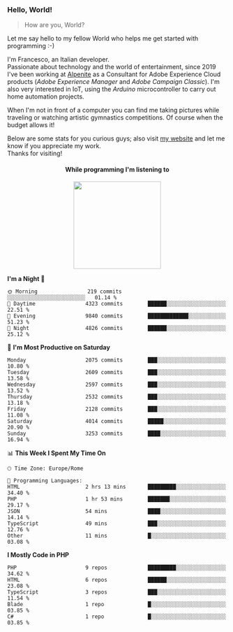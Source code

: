 ### Hello, World!

> How are you, World?

Let me say hello to my fellow World who helps me get started with programming :-)

I'm Francesco, an Italian developer.  
Passionate about technology and the world of entertainment, since 2019 I've been working at [Alpenite](https://www.alpenite.com) as a Consultant for Adobe Experience Cloud products (*Adobe Experience Manager* and *Adobe Campaign Classic*). I'm also very interested in IoT, using the *Arduino* microcontroller to carry out home automation projects.

When I'm not in front of a computer you can find me taking pictures while traveling or watching artistic gymnastics competitions. Of course when the budget allows it!

Below are some stats for you curious guys; also visit [my website](https://www.francescorega.eu) and let me know if you appreciate my work.  
Thanks for visiting!

<div align="center">
  <h4>While programming I'm listening to</h4>
  <a href="https://apps.francescorega.eu/now-playing/11147232609" target="_blank"><img src="https://apps.francescorega.eu/now-playing/11147232609" width="200"></a>
</div>

<!--START_SECTION:waka-->
**I'm a Night 🦉** 

```text
🌞 Morning                219 commits         ░░░░░░░░░░░░░░░░░░░░░░░░░   01.14 % 
🌆 Daytime                4323 commits        ██████░░░░░░░░░░░░░░░░░░░   22.51 % 
🌃 Evening                9840 commits        █████████████░░░░░░░░░░░░   51.23 % 
🌙 Night                  4826 commits        ██████░░░░░░░░░░░░░░░░░░░   25.12 % 
```
📅 **I'm Most Productive on Saturday** 

```text
Monday                   2075 commits        ███░░░░░░░░░░░░░░░░░░░░░░   10.80 % 
Tuesday                  2609 commits        ███░░░░░░░░░░░░░░░░░░░░░░   13.58 % 
Wednesday                2597 commits        ███░░░░░░░░░░░░░░░░░░░░░░   13.52 % 
Thursday                 2532 commits        ███░░░░░░░░░░░░░░░░░░░░░░   13.18 % 
Friday                   2128 commits        ███░░░░░░░░░░░░░░░░░░░░░░   11.08 % 
Saturday                 4014 commits        █████░░░░░░░░░░░░░░░░░░░░   20.90 % 
Sunday                   3253 commits        ████░░░░░░░░░░░░░░░░░░░░░   16.94 % 
```


📊 **This Week I Spent My Time On** 

```text
🕑︎ Time Zone: Europe/Rome

💬 Programming Languages: 
HTML                     2 hrs 13 mins       █████████░░░░░░░░░░░░░░░░   34.40 % 
PHP                      1 hr 53 mins        ███████░░░░░░░░░░░░░░░░░░   29.17 % 
JSON                     54 mins             ████░░░░░░░░░░░░░░░░░░░░░   14.14 % 
TypeScript               49 mins             ███░░░░░░░░░░░░░░░░░░░░░░   12.76 % 
Other                    11 mins             █░░░░░░░░░░░░░░░░░░░░░░░░   03.08 % 
```

**I Mostly Code in PHP** 

```text
PHP                      9 repos             █████████░░░░░░░░░░░░░░░░   34.62 % 
HTML                     6 repos             ██████░░░░░░░░░░░░░░░░░░░   23.08 % 
TypeScript               3 repos             ███░░░░░░░░░░░░░░░░░░░░░░   11.54 % 
Blade                    1 repo              █░░░░░░░░░░░░░░░░░░░░░░░░   03.85 % 
C#                       1 repo              █░░░░░░░░░░░░░░░░░░░░░░░░   03.85 % 
```




<!--END_SECTION:waka-->
